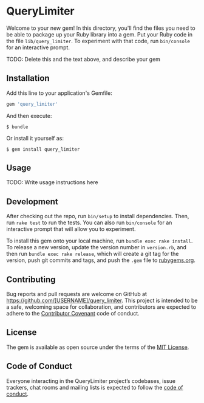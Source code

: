 # QueryLimiter

Welcome to your new gem! In this directory, you'll find the files you need to be able to package up your Ruby library into a gem. Put your Ruby code in the file `lib/query_limiter`. To experiment with that code, run `bin/console` for an interactive prompt.

TODO: Delete this and the text above, and describe your gem

## Installation

Add this line to your application's Gemfile:

```ruby
gem 'query_limiter'
```

And then execute:

    $ bundle

Or install it yourself as:

    $ gem install query_limiter

## Usage

TODO: Write usage instructions here

## Development

After checking out the repo, run `bin/setup` to install dependencies. Then, run `rake test` to run the tests. You can also run `bin/console` for an interactive prompt that will allow you to experiment.

To install this gem onto your local machine, run `bundle exec rake install`. To release a new version, update the version number in `version.rb`, and then run `bundle exec rake release`, which will create a git tag for the version, push git commits and tags, and push the `.gem` file to [rubygems.org](https://rubygems.org).

## Contributing

Bug reports and pull requests are welcome on GitHub at https://github.com/[USERNAME]/query_limiter. This project is intended to be a safe, welcoming space for collaboration, and contributors are expected to adhere to the [Contributor Covenant](http://contributor-covenant.org) code of conduct.

## License

The gem is available as open source under the terms of the [MIT License](https://opensource.org/licenses/MIT).

## Code of Conduct

Everyone interacting in the QueryLimiter project’s codebases, issue trackers, chat rooms and mailing lists is expected to follow the [code of conduct](https://github.com/[USERNAME]/query_limiter/blob/master/CODE_OF_CONDUCT.md).

